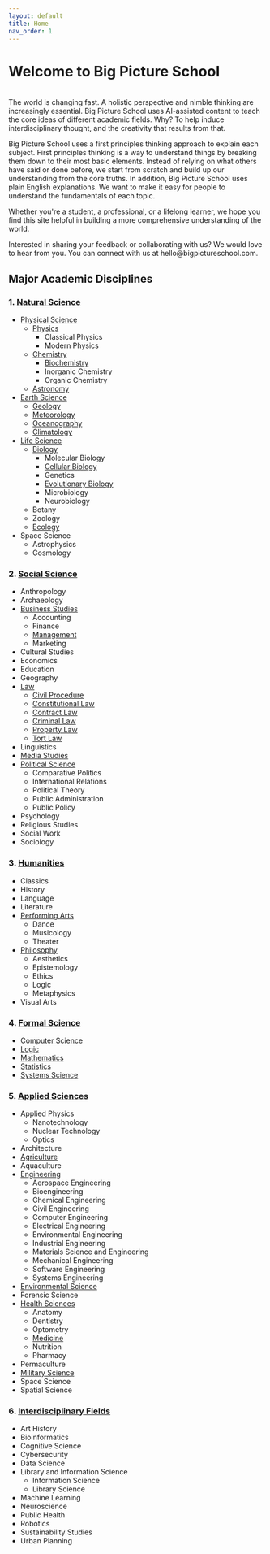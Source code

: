 ```yaml
---
layout: default
title: Home
nav_order: 1
---
```


# **Welcome to Big Picture School**
<br/>
The world is changing fast. A holistic perspective and nimble thinking are increasingly essential. Big Picture School uses AI-assisted content to teach the core ideas of different academic fields. Why? To help induce interdisciplinary thought, and the creativity that results from that.
<p>
Big Picture School uses a first principles thinking approach to explain each subject. First principles thinking is a way to understand things by breaking them down to their most basic elements. Instead of relying on what others have said or done before, we start from scratch and build up our understanding from the core truths. In addition, Big Picture School uses plain English explanations. We want to make it easy for people to understand the fundamentals of each topic. 
</p>
<p>
Whether you're a student, a professional, or a lifelong learner, we hope you find this site helpful in building a more comprehensive understanding of the world.
</p>
<p>
Interested in sharing your feedback or collaborating with us? We would love to hear from you. You can connect with us at hello@bigpictureschool.com.
</p>

## Major Academic Disciplines

### 1. [Natural Science](https://bigpictureschool.com/natural_science.html)
- [Physical Science](https://bigpictureschool.com/physical_science.html)
  - [Physics](https://bigpictureschool.com/physics.html)
    - Classical Physics
    - Modern Physics
  - [Chemistry](https://bigpictureschool.com/chemistry.html)
    - [Biochemistry](https://bigpictureschool.com/biochemistry.html)
    - Inorganic Chemistry
    - Organic Chemistry
  - [Astronomy](https://bigpictureschool.com/astronomy.html)
- [Earth Science](https://bigpictureschool.com/earth_science.html)
    - [Geology](https://bigpictureschool.com/geology.html)
    - [Meteorology](https://bigpictureschool.com/meteorology.html)
    - [Oceanography](https://bigpictureschool.com/oceanography.html)
    - [Climatology](https://bigpictureschool.com/climatology.html)
- [Life Science](https://bigpictureschool.com/life_science.html)
  - [Biology](https://bigpictureschool.com/biology.html)
    - Molecular Biology
    - [Cellular Biology](https://bigpictureschool.com/cellular_biology.html)
    - Genetics
    - [Evolutionary Biology](https://bigpictureschool.com/evolutionary_biology.html)
    - Microbiology
    - Neurobiology
  - Botany
  - Zoology
  - [Ecology](https://bigpictureschool.com/ecology.html)
- Space Science
  - Astrophysics
  - Cosmology

### 2. [Social Science](https://bigpictureschool.com/social_science.html)
* Anthropology
* Archaeology
* [Business Studies](https://bigpictureschool.com/business_studies.html)
  * Accounting
  * Finance
  * [Management](https://bigpictureschool.com/management.html)
  * Marketing
* Cultural Studies
* Economics
* Education
* Geography
* [Law](https://bigpictureschool.com/law.html)
  * [Civil Procedure](https://bigpictureschool.com/civil_procedure.html)
  * [Constitutional Law](https://bigpictureschool.com/constitutional_law.html)
  * [Contract Law](https://bigpictureschool.com/contract_law.html)
  * [Criminal Law](https://bigpictureschool.com/criminal_law.html)
  * [Property Law](https://bigpictureschool.com/property_law.html)
  * [Tort Law](https://bigpictureschool.com/tort_law.html)
* Linguistics
* [Media Studies](https://bigpictureschool.com/media_studies.html)
* [Political Science](https://bigpictureschool.com/political_science.html)
  * Comparative Politics
  * International Relations
  * Political Theory
  * Public Administration
  * Public Policy
* Psychology
* Religious Studies
* Social Work
* Sociology

### 3. [Humanities](https://bigpictureschool.com/humanities.html)
* Classics
* History
* Language
* Literature
* [Performing Arts](https://bigpictureschool.com/performing_arts.html)
  * Dance
  * Musicology
  * Theater
* [Philosophy](https://bigpictureschool.com/philosophy.html)
  * Aesthetics
  * Epistemology
  * Ethics
  * Logic
  * Metaphysics
* Visual Arts

### 4. [Formal Science](https://bigpictureschool.com/formal_science.html)
* [Computer Science](https://bigpictureschool.com/computer_science.html)
* [Logic](https://bigpictureschool.com/logic.html)
* [Mathematics](https://bigpictureschool.com/mathematics.html)
* [Statistics](https://bigpictureschool.com/statistics.html)
* [Systems Science](https://bigpictureschool.com/systems_science.html)

### 5. [Applied Sciences](https://bigpictureschool.com/applied_science.html)
* Applied Physics
  * Nanotechnology
  * Nuclear Technology
  * Optics
* Architecture 
* [Agriculture](https://bigpictureschool.com/agriculture.html)
* Aquaculture
* [Engineering](https://bigpictureschool.com/engineering.html)
  * Aerospace Engineering
  * Bioengineering
  * Chemical Engineering
  * Civil Engineering
  * Computer Engineering
  * Electrical Engineering
  * Environmental Engineering
  * Industrial Engineering
  * Materials Science and Engineering
  * Mechanical Engineering
  * Software Engineering
  * Systems Engineering 
* [Environmental Science](https://bigpictureschool.com/environmental_science.html)
* Forensic Science
* [Health Sciences](https://bigpictureschool.com/health_sciences.html)
  * Anatomy
  * Dentistry
  * Optometry
  * [Medicine](https://bigpictureschool.com/medicine.html)
  * Nutrition
  * Pharmacy
* Permaculture
* [Military Science](https://bigpictureschool.com/military_science.html)
* Space Science
* Spatial Science

### 6. [Interdisciplinary Fields](https://bigpictureschool.com/interdisciplinary_fields.html)
* Art History
* Bioinformatics
* Cognitive Science
* Cybersecurity
* Data Science
* Library and Information Science
  * Information Science
  * Library Science
* Machine Learning
* Neuroscience
* Public Health
* Robotics
* Sustainability Studies
* Urban Planning
  
